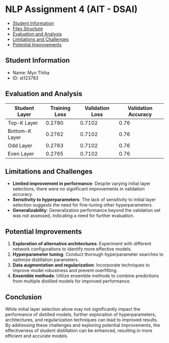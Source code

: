 # NLP Assignment 4 (AIT - DSAI)

- [Student Information](#student-information)
- [Files Structure](#files-structure)
- [Evaluation and Analysis](#evaluation-and-analysis)
- [Limitations and Challenges](#limitations-and-challenges)
- [Potential Improvements](#potential-improvements)

## Student Information
 - Name: Myo Thiha
 - ID: st123783

## Evaluation and Analysis

| Student Layer     | Training Loss |  Validation Loss | Validation Accuracy |
|-------------------|---------------|------------------|---------------------|
| Top-K Layer       | 0.2780        | 0.7102           | 0.76                |
| Bottom-K Layer    | 0.2762        | 0.7102           | 0.76                |
| Odd Layer         | 0.2763        | 0.7102           | 0.76                |
| Even Layer        | 0.2765        | 0.7102           | 0.76                |

## Limitations and Challenges
- **Limited improvement in performance**: Despite varying initial layer selections, there were no significant improvements in validation accuracy. 
- **Sensitivity to hyperparameters**: The lack of sensitivity to initial layer selection suggests the need for fine-tuning other hyperparameters.
- **Generalizability**: Generalization performance beyond the validation set was not assessed, indicating a need for further evaluation.

## Potential Improvements
1. **Exploration of alternative architectures**: Experiment with different network configurations to identify more effective models.
2. **Hyperparameter tuning**: Conduct thorough hyperparameter searches to optimize distillation parameters.
3. **Data augmentation and regularization**: Incorporate techniques to improve model robustness and prevent overfitting.
4. **Ensemble methods**: Utilize ensemble methods to combine predictions from multiple distilled models for improved performance.

## Conclusion
While initial layer selection alone may not significantly impact the performance of distilled models, further exploration of hyperparameters, architectures, and regularization techniques can lead to improved results. By addressing these challenges and exploring potential improvements, the effectiveness of student distillation can be enhanced, resulting in more efficient and accurate models.